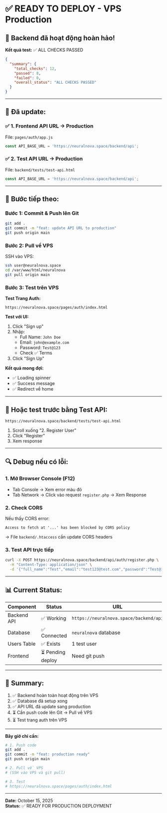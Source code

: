 # ✅ READY TO DEPLOY - VPS Production

## 🎉 Backend đã hoạt động hoàn hảo!

**Kết quả test:** ✅ ALL CHECKS PASSED

```json
{
  "summary": {
    "total_checks": 12,
    "passed": 8,
    "failed": 0,
    "overall_status": "ALL CHECKS PASSED"
  }
}
```

---

## 🔧 Đã update:

### ✅ 1. Frontend API URL → Production
File: `pages/auth/app.js`
```javascript
const API_BASE_URL = 'https://neuralnova.space/backend/api';
```

### ✅ 2. Test API URL → Production  
File: `backend/tests/test-api.html`
```javascript
const API_BASE_URL = 'https://neuralnova.space/backend/api';
```

---

## 🚀 Bước tiếp theo:

### **Bước 1: Commit & Push lên Git**

```bash
git add .
git commit -m "feat: update API URL to production"
git push origin main
```

### **Bước 2: Pull về VPS**

SSH vào VPS:
```bash
ssh user@neuralnova.space
cd /var/www/html/neuralnova
git pull origin main
```

### **Bước 3: Test trên VPS**

**Test Trang Auth:**
```
https://neuralnova.space/pages/auth/index.html
```

**Test với UI:**
1. Click "Sign up"
2. Nhập:
   - Full Name: `John Doe`
   - Email: `john@example.com`
   - Password: `Test@123`
   - Check ✅ Terms
3. Click "Sign Up"

**Kết quả mong đợi:**
- ✅ Loading spinner
- ✅ Success message
- ✅ Redirect về home

---

## 🧪 Hoặc test trước bằng Test API:

```
https://neuralnova.space/backend/tests/test-api.html
```

1. Scroll xuống "2. Register User"
2. Click "Register"
3. Xem response

---

## 🔍 Debug nếu có lỗi:

### **1. Mở Browser Console (F12)**
- Tab Console → Xem error màu đỏ
- Tab Network → Click vào request `register.php` → Xem Response

### **2. Check CORS**
Nếu thấy CORS error:
```
Access to fetch at '...' has been blocked by CORS policy
```

→ File `backend/.htaccess` cần update CORS headers

### **3. Test API trực tiếp**
```bash
curl -X POST https://neuralnova.space/backend/api/auth/register.php \
  -H "Content-Type: application/json" \
  -d '{"full_name":"Test","email":"test123@test.com","password":"Test@123","terms_accepted":true}'
```

---

## 📊 Current Status:

| Component | Status | URL |
|-----------|--------|-----|
| Backend API | ✅ Working | `https://neuralnova.space/backend/api` |
| Database | ✅ Connected | `neuralnova` database |
| Users Table | ✅ Exists | 1 test user |
| Frontend | ⏳ Pending deploy | Need git push |

---

## 🎯 Summary:

1. ✅ Backend hoàn toàn hoạt động trên VPS
2. ✅ Database đã setup xong
3. ✅ API URL đã update sang production
4. ⏳ Cần push code lên Git → Pull về VPS
5. ⏳ Test trang auth trên VPS

---

**Bây giờ chỉ cần:**
```bash
# 1. Push code
git add .
git commit -m "feat: production ready"
git push origin main

# 2. Pull về VPS
# (SSH vào VPS và git pull)

# 3. Test
# https://neuralnova.space/pages/auth/index.html
```

---

**Date:** October 15, 2025  
**Status:** ✅ READY FOR PRODUCTION DEPLOYMENT
